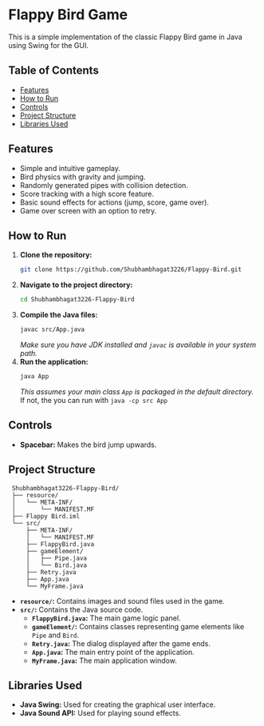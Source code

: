 # Flappy Bird Game

This is a simple implementation of the classic Flappy Bird game in Java using Swing for the GUI.

## Table of Contents

- [Features](#features)
- [How to Run](#how-to-run)
- [Controls](#controls)
- [Project Structure](#project-structure)
- [Libraries Used](#libraries-used)

## Features

- Simple and intuitive gameplay.
- Bird physics with gravity and jumping.
- Randomly generated pipes with collision detection.
- Score tracking with a high score feature.
- Basic sound effects for actions (jump, score, game over).
- Game over screen with an option to retry.

## How to Run

1.  **Clone the repository:**
    ```bash
    git clone https://github.com/Shubhambhagat3226/Flappy-Bird.git
    ```
2.  **Navigate to the project directory:**
    ```bash
    cd Shubhambhagat3226-Flappy-Bird
    ```
3.  **Compile the Java files:**
    ```bash
    javac src/App.java
    ```
    *Make sure you have JDK installed and `javac` is available in your system path.*
4.  **Run the application:**
    ```bash
    java App
    ```
    *This assumes your main class `App` is packaged in the default directory.* If not, the you can run with `java -cp src App`


## Controls

-   **Spacebar:** Makes the bird jump upwards.

## Project Structure
```
 Shubhambhagat3226-Flappy-Bird/
 ├── resource/
 │   └── META-INF/
 │       └── MANIFEST.MF
 ├── Flappy Bird.iml
 └── src/
     ├── META-INF/
     │   └── MANIFEST.MF
     ├── FlappyBird.java
     ├── gameElement/
     │   ├── Pipe.java
     │   └── Bird.java
     ├── Retry.java
     ├── App.java
     └── MyFrame.java
```


-   **`resource/`:** Contains images and sound files used in the game.
-   **`src/`:** Contains the Java source code.
    -   **`FlappyBird.java`:**  The main game logic panel.
    -   **`gameElement/`:** Contains classes representing game elements like `Pipe` and `Bird`.
    -   **`Retry.java`:**  The dialog displayed after the game ends.
    -   **`App.java`:** The main entry point of the application.
    -   **`MyFrame.java`:** The main application window.

## Libraries Used

-   **Java Swing:** Used for creating the graphical user interface.
-   **Java Sound API:** Used for playing sound effects.
